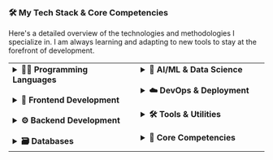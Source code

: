<a name="tech-stack"></a>

### 🛠️ My Tech Stack & Core Competencies

Here's a detailed overview of the technologies and methodologies I specialize in. I am always learning and adapting to new tools to stay at the forefront of development.

<table>
  <tr>
    <td valign="top" width="50%">
      <details>
        <summary><strong>👨‍💻 Programming Languages</strong></summary>
        <br/>
        <p>
          <a href="https://skillicons.dev" target="_blank"><img src="https://skillicons.dev/icons?i=python,javascript,php,java,cpp" /></a>
          <a href="#"><img src="https://img.shields.io/badge/SQL-025E8C?style=for-the-badge&logo=microsoft-sql-server&logoColor=white" /></a>
        </p>
      </details>
      <br/>
      <details>
        <summary><strong>🚀 Frontend Development</strong></summary>
        <br/>
        <p>
          <a href="https://skillicons.dev" target="_blank"><img src="https://skillicons.dev/icons?i=html,css,bootstrap,javascript,react" /></a>
        </p>
      </details>
      <br/>
      <details>
        <summary><strong>⚙️ Backend Development</strong></summary>
        <br/>
        <p>
          <a href="https://skillicons.dev" target="_blank"><img src="https://skillicons.dev/icons?i=nodejs,express,laravel,flask" /></a>
        </p>
      </details>
      <br/>
      <details>
        <summary><strong>🗃️ Databases</strong></summary>
        <br/>
        <p>
          <a href="https://skillicons.dev" target="_blank"><img src="https://skillicons.dev/icons?i=mysql,mongodb,postgres" /></a>
        </p>
      </details>
    </td>
    <td valign="top" width="50%">
      <details>
        <summary><strong>🤖 AI/ML & Data Science</strong></summary>
        <br/>
        <p>
          <a href="https://skillicons.dev" target="_blank"><img src="https://skillicons.dev/icons?i=tensorflow,keras,pandas,numpy,scikitlearn" /></a>
        </p>
      </details>
      <br/>
      <details>
        <summary><strong>☁️ DevOps & Deployment</strong></summary>
        <br/>
        <p>
          <a href="https://skillicons.dev" target="_blank"><img src="https://skillicons.dev/icons?i=git,docker,railway,vercel" /></a>
           <a href="#"><img src="https://img.shields.io/badge/CI/CD-2094F3?style=for-the-badge&logo=google-cloud&logoColor=white" /></a>
        </p>
      </details>
      <br/>
      <details>
        <summary><strong>🛠️ Tools & Utilities</strong></summary>
        <br/>
        <p>
          <a href="https://skillicons.dev" target="_blank"><img src="https://skillicons.dev/icons?i=figma,postman,pygame,vscode,jupyter" /></a>
          <a href="#"><img src="https://img.shields.io/badge/VOSviewer-F7DF1E?style=for-the-badge&logo=analyzedot&logoColor=black" /></a>
        </p>
      </details>
      <br/>
      <details>
        <summary><strong>🎯 Core Competencies</strong></summary>
        <br/>
        <p>
          📄 Technical Writing (SRS, UML)<br/>
          📝 API Documentation (Swagger)<br/>
        </p>
      </details>
    </td>
  </tr>
</table>
